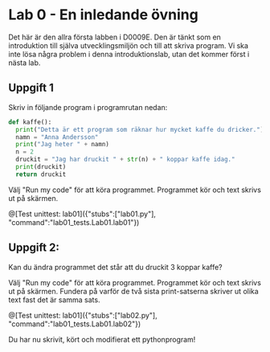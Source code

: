 # Lab 0 - En inledande övning 

Det här är den allra första labben i D0009E. Den är tänkt som en introduktion till själva utvecklingsmiljön och till att skriva program. Vi ska inte lösa några problem i denna introduktionslab, utan det kommer först i nästa lab. 

## Uppgift 1

Skriv in följande program i programrutan nedan:

```python
def kaffe():
  print("Detta är ett program som räknar hur mycket kaffe du dricker.")
  namn = "Anna Andersson"
  print("Jag heter " + namn)
  n = 2
  druckit = "Jag har druckit " + str(n) + " koppar kaffe idag."
  print(druckit)
  return druckit
```

Välj "Run my code" för att köra programmet. Programmet kör och text skrivs ut på skärmen.

@[Test unittest: lab01]({"stubs":["lab01.py"], "command":"lab01_tests.Lab01.lab01"})

## Uppgift 2:

Kan du ändra programmet det står att du druckit 3 koppar kaffe? 

Välj "Run my code" för att köra programmet. Programmet kör och text skrivs ut på skärmen. Fundera på varför de två sista print-satserna skriver ut olika text fast det är samma sats. 

@[Test unittest: lab01]({"stubs":["lab02.py"], "command":"lab01_tests.Lab01.lab02"})

Du har nu skrivit, kört och modifierat ett pythonprogram! 